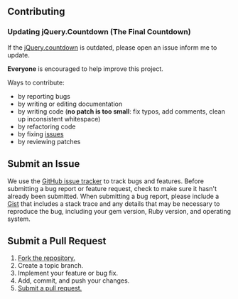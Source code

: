 ## Contributing

### Updating jQuery.Countdown (The Final Countdown)

If the [jQuery.countdown][jquery-final-countdown] is outdated, please open an issue inform me to update.

[jquery-final-countdown]: https://github.com/hilios/jQuery.countdown

**Everyone** is encouraged to help improve this project.

Ways to contribute:

* by reporting bugs
* by writing or editing documentation
* by writing code (**no patch is too small**: fix typos, add comments, clean up
  inconsistent whitespace)
* by refactoring code
* by fixing [issues][]
* by reviewing patches

[issues]: https://github.com/juanitofatas/comer_de_tapas/issues

## Submit an Issue

We use the [GitHub issue tracker][issues] to track bugs and features. Before
submitting a bug report or feature request, check to make sure it hasn't
already been submitted. When submitting a bug report, please include a [Gist][]
that includes a stack trace and any details that may be necessary to reproduce
the bug, including your gem version, Ruby version, and operating system.

[gist]: https://gist.github.com/

## Submit a Pull Request

1. [Fork the repository.][fork]
2. Create a topic branch.
3. Implement your feature or bug fix.
4. Add, commit, and push your changes.
5. [Submit a pull request.][pr]

[fork]: https://help.github.com/articles/fork-a-repo
[pr]: https://help.github.com/articles/using-pull-requests

